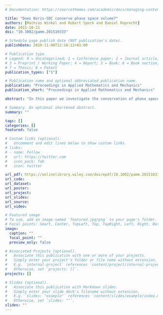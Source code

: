 ```yaml
---
# Documentation: https://sourcethemes.com/academic/docs/managing-content/

title: "Does Boris-SDC conserve phase space volume?"
authors: [Mathias Winkel and Robert Speck and Daniel Ruprecht]
date: 2015-10-21
doi: "10.1002/pamm.201510333"

# Schedule page publish date (NOT publication's date).
publishDate: 2019-11-08T12:16:12+01:00

# Publication type.
# Legend: 0 = Uncategorized; 1 = Conference paper; 2 = Journal article;
# 3 = Preprint / Working Paper; 4 = Report; 5 = Book; 6 = Book section;
# 7 = Thesis; 8 = Patent
publication_types: ["1"]

# Publication name and optional abbreviated publication name.
publication: "Proceedings in Applied Mathematics and Mechanics"
publication_short: "Proceedings in Applied Mathematics and Mechanics"

abstract: "In this paper we investigate the conservation of phase space volume of the Boris-SDC algorithm. This method provides ageneric way to extend the standard, second-order accurate Lorentz force integrator commonly used for charged particles inan electric and magnetic field to a high-order method using spectral deferred corrections. For a single particle in a Penningtrap and different frequencies of the electric and magnetic fields, we assess the conservation properties of the method bycomputing the update matrix of one step of Boris-SDC as well as its determinant. We compare the results to the convergenceregions and relate them to energy conservation properties of the method."

# Summary. An optional shortened abstract.
summary: ""

tags: []
categories: []
featured: false

# Custom links (optional).
#   Uncomment and edit lines below to show custom links.
# links:
# - name: Follow
#   url: https://twitter.com
#   icon_pack: fab
#   icon: twitter

url_pdf: https://onlinelibrary.wiley.com/doi/epdf/10.1002/pamm.201510333
url_code:
url_dataset:
url_poster:
url_project:
url_slides:
url_source:
url_video:

# Featured image
# To use, add an image named `featured.jpg/png` to your page's folder. 
# Focal points: Smart, Center, TopLeft, Top, TopRight, Left, Right, BottomLeft, Bottom, BottomRight.
image:
  caption: ""
  focal_point: ""
  preview_only: false

# Associated Projects (optional).
#   Associate this publication with one or more of your projects.
#   Simply enter your project's folder or file name without extension.
#   E.g. `internal-project` references `content/project/internal-project/index.md`.
#   Otherwise, set `projects: []`.
projects: []

# Slides (optional).
#   Associate this publication with Markdown slides.
#   Simply enter your slide deck's filename without extension.
#   E.g. `slides: "example"` references `content/slides/example/index.md`.
#   Otherwise, set `slides: ""`.
slides: ""
---
```

